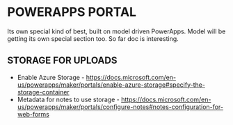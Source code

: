 # POWERAPPS PORTAL

Its own special kind of best, built on model driven PowerApps.  Model will be getting its own special section too.  So far doc is interesting.

## STORAGE FOR UPLOADS

* Enable Azure Storage - https://docs.microsoft.com/en-us/powerapps/maker/portals/enable-azure-storage#specify-the-storage-container
* Metadata for notes to use storage - https://docs.microsoft.com/en-us/powerapps/maker/portals/configure-notes#notes-configuration-for-web-forms